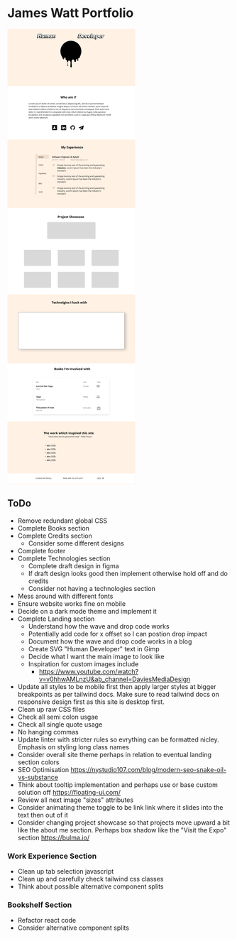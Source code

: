 # James Watt Portfolio
![](site-design.png)

## ToDo
- Remove redundant global CSS
- Complete Books section
- Complete Credits section
  - Consider some different designs
- Complete footer
- Complete Technologies section
  - Complete draft design in figma
  - If draft design looks good then implement otherwise hold off and do credits
  - Consider not having a technologies section
- Mess around with different fonts
- Ensure website works fine on mobile
- Decide on a dark mode theme and implement it
- Complete Landing section
  - Understand how the wave and drop code works
  - Potentially add code for x offset so I can postion drop impact
  - Document how the wave and drop code works in a blog
  - Create SVG "Human Developer" text in Gimp
  - Decide what I want the main image to look like
  - Inspiration for custom images include
    - https://www.youtube.com/watch?v=v0hhwAMLnzU&ab_channel=DaviesMediaDesign
- Update all styles to be mobile first then apply larger styles at bigger breakpoints as per tailwind docs. Make sure to read tailwind docs on responsive design first as this site is desktop first.
- Clean up raw CSS files
- Check all semi colon usgae
- Check all single quote usage
- No hanging commas
- Update linter with stricter rules so evrything can be formatted nicley. Emphasis on styling long class names
- Consider overall site theme perhaps in relation to eventual landing section colors
- SEO Optimisation https://nystudio107.com/blog/modern-seo-snake-oil-vs-substance
- Think about tooltip implementation and perhaps use or base
custom solution off https://floating-ui.com/
- Review all next image "sizes" attributes
- Consider animating theme toggle to be link link where it slides into the text then out of it
- Consider changing project showcase so that projects move upward a bit like the about me section. Perhaps box shadow like
the "Visit the Expo" section https://bulma.io/

### Work Experience Section
- Clean up tab selection javascript
- Clean up and carefully check tailwind css classes
- Think about possible alternative component splits

### Bookshelf Section
- Refactor react code
- Consider alternative component splits
